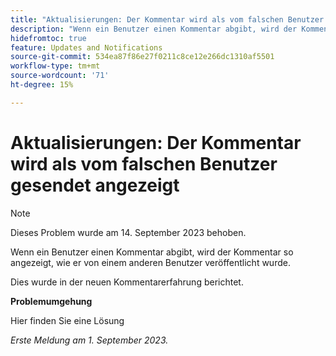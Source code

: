 ```yaml
---
title: "Aktualisierungen: Der Kommentar wird als vom falschen Benutzer gesendet angezeigt."
description: "Wenn ein Benutzer einen Kommentar abgibt, wird der Kommentar von einem anderen Benutzer als veröffentlicht angezeigt."
hidefromtoc: true
feature: Updates and Notifications
source-git-commit: 534ea87f86e27f0211c8ce12e266dc1310af5501
workflow-type: tm+mt
source-wordcount: '71'
ht-degree: 15%

---
```



# Aktualisierungen: Der Kommentar wird als vom falschen Benutzer gesendet angezeigt

>[!NOTE]
>
>Dieses Problem wurde am 14. September 2023 behoben.

Wenn ein Benutzer einen Kommentar abgibt, wird der Kommentar so angezeigt, wie er von einem anderen Benutzer veröffentlicht wurde.

Dies wurde in der neuen Kommentarerfahrung berichtet.

**Problemumgehung**

Hier finden Sie eine Lösung

_Erste Meldung am 1. September 2023._
